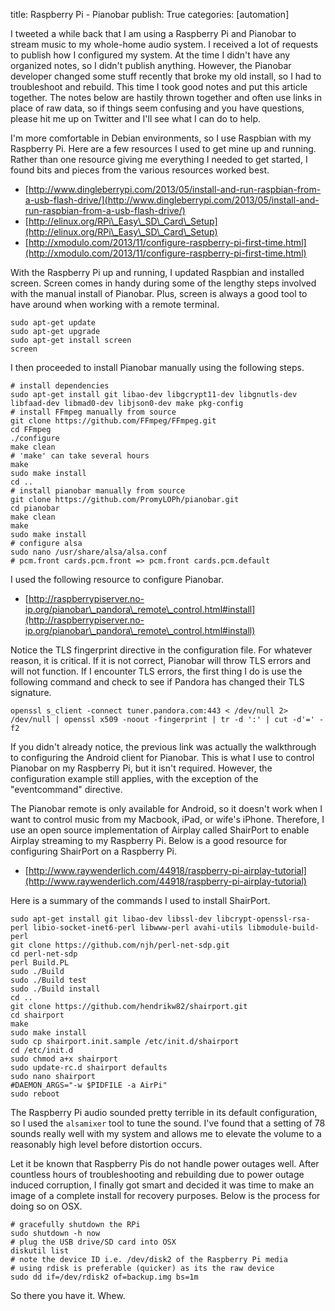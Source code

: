 title: Raspberry Pi - Pianobar
publish: True
categories: [automation]

I tweeted a while back that I am using a Raspberry Pi and Pianobar to stream music to my whole-home audio system. I received a lot of requests to publish how I configured my system. At the time I didn't have any organized notes, so I didn't publish anything. However, the Pianobar developer changed some stuff recently that broke my old install, so I had to troubleshoot and rebuild. This time I took good notes and put this article together. The notes below are hastily thrown together and often use links in place of raw data, so if things seem confusing and you have questions, please hit me up on Twitter and I'll see what I can do to help.

I'm more comfortable in Debian environments, so I use Raspbian with my Raspberry Pi. Here are a few resources I used to get mine up and running. Rather than one resource giving me everything I needed to get started, I found bits and pieces from the various resources worked best.

- [http://www.dingleberrypi.com/2013/05/install-and-run-raspbian-from-a-usb-flash-drive/](http://www.dingleberrypi.com/2013/05/install-and-run-raspbian-from-a-usb-flash-drive/)
- [http://elinux.org/RPi\_Easy\_SD\_Card\_Setup](http://elinux.org/RPi\_Easy\_SD\_Card\_Setup)
- [http://xmodulo.com/2013/11/configure-raspberry-pi-first-time.html](http://xmodulo.com/2013/11/configure-raspberry-pi-first-time.html)

With the Raspberry Pi up and running, I updated Raspbian and installed screen. Screen comes in handy during some of the lengthy steps involved with the manual install of Pianobar. Plus, screen is always a good tool to have around when working with a remote terminal.

```
sudo apt-get update
sudo apt-get upgrade
sudo apt-get install screen
screen
```

I then proceeded to install Pianobar manually using the following steps.

```
# install dependencies
sudo apt-get install git libao-dev libgcrypt11-dev libgnutls-dev libfaad-dev libmad0-dev libjson0-dev make pkg-config
# install FFmpeg manually from source
git clone https://github.com/FFmpeg/FFmpeg.git
cd FFmpeg
./configure
make clean
# 'make' can take several hours
make
sudo make install
cd ..
# install pianobar manually from source
git clone https://github.com/PromyLOPh/pianobar.git
cd pianobar
make clean
make
sudo make install
# configure alsa
sudo nano /usr/share/alsa/alsa.conf
# pcm.front cards.pcm.front => pcm.front cards.pcm.default
```

I used the following resource to configure Pianobar.

- [http://raspberrypiserver.no-ip.org/pianobar\_pandora\_remote\_control.html#install](http://raspberrypiserver.no-ip.org/pianobar\_pandora\_remote\_control.html#install)

Notice the TLS fingerprint directive in the configuration file. For whatever reason, it is critical. If it is not correct, Pianobar will throw TLS errors and will not function. If I encounter TLS errors, the first thing I do is use the following command and check to see if Pandora has changed their TLS signature.

```
openssl s_client -connect tuner.pandora.com:443 < /dev/null 2> /dev/null | openssl x509 -noout -fingerprint | tr -d ':' | cut -d'=' -f2
```

If you didn't already notice, the previous link was actually the walkthrough to configuring the Android client for Pianobar. This is what I use to control Pianobar on my Raspberry Pi, but it isn't required. However, the configuration example still applies, with the exception of the "eventcommand" directive.

The Pianobar remote is only available for Android, so it doesn't work when I want to control music from my Macbook, iPad, or wife's iPhone. Therefore, I use an open source implementation of Airplay called ShairPort to enable Airplay streaming to my Raspberry Pi. Below is a good resource for configuring ShairPort on a Raspberry Pi.

- [http://www.raywenderlich.com/44918/raspberry-pi-airplay-tutorial](http://www.raywenderlich.com/44918/raspberry-pi-airplay-tutorial)

Here is a summary of the commands I used to install ShairPort.

```
sudo apt-get install git libao-dev libssl-dev libcrypt-openssl-rsa-perl libio-socket-inet6-perl libwww-perl avahi-utils libmodule-build-perl
git clone https://github.com/njh/perl-net-sdp.git
cd perl-net-sdp
perl Build.PL
sudo ./Build
sudo ./Build test
sudo ./Build install
cd ..
git clone https://github.com/hendrikw82/shairport.git
cd shairport
make
sudo make install
sudo cp shairport.init.sample /etc/init.d/shairport
cd /etc/init.d
sudo chmod a+x shairport
sudo update-rc.d shairport defaults
sudo nano shairport
#DAEMON_ARGS="-w $PIDFILE -a AirPi"
sudo reboot
```

The Raspberry Pi audio sounded pretty terrible in its default configuration, so I used the `alsamixer` tool to tune the sound. I've found that a setting of 78 sounds really well with my system and allows me to elevate the volume to a reasonably high level before distortion occurs.

Let it be known that Raspberry Pis do not handle power outages well. After countless hours of troubleshooting and rebuilding due to power outage induced corruption, I finally got smart and decided it was time to make an image of a complete install for recovery purposes. Below is the process for doing so on OSX.

```
# gracefully shutdown the RPi
sudo shutdown -h now
# plug the USB drive/SD card into OSX
diskutil list
# note the device ID i.e. /dev/disk2 of the Raspberry Pi media
# using rdisk is preferable (quicker) as its the raw device
sudo dd if=/dev/rdisk2 of=backup.img bs=1m
```

So there you have it. Whew.
